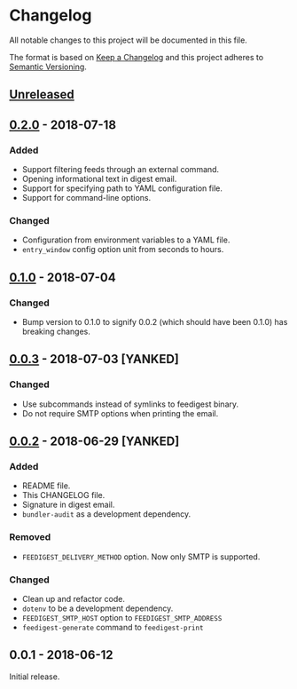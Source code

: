 # Changelog

All notable changes to this project will be documented in this file.

The format is based on [Keep a Changelog][] and this project adheres to
[Semantic Versioning][].

## [Unreleased][]

## [0.2.0][] - 2018-07-18

### Added

- Support filtering feeds through an external command.
- Opening informational text in digest email.
- Support for specifying path to YAML configuration file.
- Support for command-line options.

### Changed

- Configuration from environment variables to a YAML file.
- `entry_window` config option unit from seconds to hours.

## [0.1.0][] - 2018-07-04

### Changed

- Bump version to 0.1.0 to signify 0.0.2 (which should have been 0.1.0) has
  breaking changes.

## [0.0.3][] - 2018-07-03 [YANKED]

### Changed

- Use subcommands instead of symlinks to feedigest binary.
- Do not require SMTP options when printing the email.

## [0.0.2][] - 2018-06-29 [YANKED]

### Added

- README file.
- This CHANGELOG file.
- Signature in digest email.
- `bundler-audit` as a development dependency.

### Removed

- `FEEDIGEST_DELIVERY_METHOD` option. Now only SMTP is supported.

### Changed

- Clean up and refactor code.
- `dotenv` to be a development dependency.
- `FEEDIGEST_SMTP_HOST` option to `FEEDIGEST_SMTP_ADDRESS`
- `feedigest-generate` command to `feedigest-print`

## 0.0.1 - 2018-06-12

Initial release.

[Keep a Changelog]: http://keepachangelog.com/en/1.0.0/
[Semantic Versioning]: http://semver.org/spec/v2.0.0.html
[0.0.2]: https://github.com/agorf/feedigest/compare/0.0.1...0.0.2
[0.0.3]: https://github.com/agorf/feedigest/compare/0.0.2...0.0.3
[0.1.0]: https://github.com/agorf/feedigest/compare/0.0.3...0.1.0
[0.2.0]: https://github.com/agorf/feedigest/compare/0.1.0...0.2.0
[Unreleased]: https://github.com/agorf/feedigest/compare/0.2.0...HEAD
